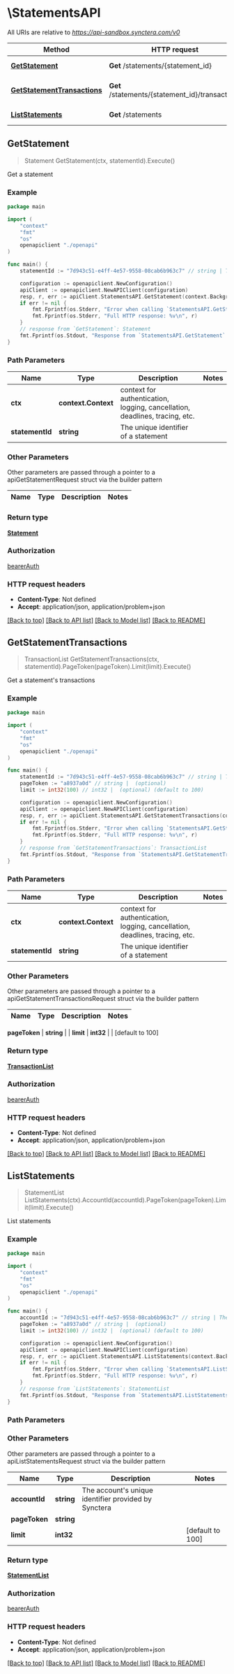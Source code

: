 # \StatementsAPI

All URIs are relative to *https://api-sandbox.synctera.com/v0*

Method | HTTP request | Description
------------- | ------------- | -------------
[**GetStatement**](StatementsAPI.md#GetStatement) | **Get** /statements/{statement_id} | Get a statement
[**GetStatementTransactions**](StatementsAPI.md#GetStatementTransactions) | **Get** /statements/{statement_id}/transactions | Get a statement&#39;s transactions
[**ListStatements**](StatementsAPI.md#ListStatements) | **Get** /statements | List statements



## GetStatement

> Statement GetStatement(ctx, statementId).Execute()

Get a statement



### Example

```go
package main

import (
	"context"
	"fmt"
	"os"
	openapiclient "./openapi"
)

func main() {
	statementId := "7d943c51-e4ff-4e57-9558-08cab6b963c7" // string | The unique identifier of a statement

	configuration := openapiclient.NewConfiguration()
	apiClient := openapiclient.NewAPIClient(configuration)
	resp, r, err := apiClient.StatementsAPI.GetStatement(context.Background(), statementId).Execute()
	if err != nil {
		fmt.Fprintf(os.Stderr, "Error when calling `StatementsAPI.GetStatement``: %v\n", err)
		fmt.Fprintf(os.Stderr, "Full HTTP response: %v\n", r)
	}
	// response from `GetStatement`: Statement
	fmt.Fprintf(os.Stdout, "Response from `StatementsAPI.GetStatement`: %v\n", resp)
}
```

### Path Parameters


Name | Type | Description  | Notes
------------- | ------------- | ------------- | -------------
**ctx** | **context.Context** | context for authentication, logging, cancellation, deadlines, tracing, etc.
**statementId** | **string** | The unique identifier of a statement | 

### Other Parameters

Other parameters are passed through a pointer to a apiGetStatementRequest struct via the builder pattern


Name | Type | Description  | Notes
------------- | ------------- | ------------- | -------------


### Return type

[**Statement**](Statement.md)

### Authorization

[bearerAuth](../README.md#bearerAuth)

### HTTP request headers

- **Content-Type**: Not defined
- **Accept**: application/json, application/problem+json

[[Back to top]](#) [[Back to API list]](../README.md#documentation-for-api-endpoints)
[[Back to Model list]](../README.md#documentation-for-models)
[[Back to README]](../README.md)


## GetStatementTransactions

> TransactionList GetStatementTransactions(ctx, statementId).PageToken(pageToken).Limit(limit).Execute()

Get a statement's transactions



### Example

```go
package main

import (
	"context"
	"fmt"
	"os"
	openapiclient "./openapi"
)

func main() {
	statementId := "7d943c51-e4ff-4e57-9558-08cab6b963c7" // string | The unique identifier of a statement
	pageToken := "a8937a0d" // string |  (optional)
	limit := int32(100) // int32 |  (optional) (default to 100)

	configuration := openapiclient.NewConfiguration()
	apiClient := openapiclient.NewAPIClient(configuration)
	resp, r, err := apiClient.StatementsAPI.GetStatementTransactions(context.Background(), statementId).PageToken(pageToken).Limit(limit).Execute()
	if err != nil {
		fmt.Fprintf(os.Stderr, "Error when calling `StatementsAPI.GetStatementTransactions``: %v\n", err)
		fmt.Fprintf(os.Stderr, "Full HTTP response: %v\n", r)
	}
	// response from `GetStatementTransactions`: TransactionList
	fmt.Fprintf(os.Stdout, "Response from `StatementsAPI.GetStatementTransactions`: %v\n", resp)
}
```

### Path Parameters


Name | Type | Description  | Notes
------------- | ------------- | ------------- | -------------
**ctx** | **context.Context** | context for authentication, logging, cancellation, deadlines, tracing, etc.
**statementId** | **string** | The unique identifier of a statement | 

### Other Parameters

Other parameters are passed through a pointer to a apiGetStatementTransactionsRequest struct via the builder pattern


Name | Type | Description  | Notes
------------- | ------------- | ------------- | -------------

 **pageToken** | **string** |  | 
 **limit** | **int32** |  | [default to 100]

### Return type

[**TransactionList**](TransactionList.md)

### Authorization

[bearerAuth](../README.md#bearerAuth)

### HTTP request headers

- **Content-Type**: Not defined
- **Accept**: application/json, application/problem+json

[[Back to top]](#) [[Back to API list]](../README.md#documentation-for-api-endpoints)
[[Back to Model list]](../README.md#documentation-for-models)
[[Back to README]](../README.md)


## ListStatements

> StatementList ListStatements(ctx).AccountId(accountId).PageToken(pageToken).Limit(limit).Execute()

List statements



### Example

```go
package main

import (
	"context"
	"fmt"
	"os"
	openapiclient "./openapi"
)

func main() {
	accountId := "7d943c51-e4ff-4e57-9558-08cab6b963c7" // string | The account's unique identifier provided by Synctera
	pageToken := "a8937a0d" // string |  (optional)
	limit := int32(100) // int32 |  (optional) (default to 100)

	configuration := openapiclient.NewConfiguration()
	apiClient := openapiclient.NewAPIClient(configuration)
	resp, r, err := apiClient.StatementsAPI.ListStatements(context.Background()).AccountId(accountId).PageToken(pageToken).Limit(limit).Execute()
	if err != nil {
		fmt.Fprintf(os.Stderr, "Error when calling `StatementsAPI.ListStatements``: %v\n", err)
		fmt.Fprintf(os.Stderr, "Full HTTP response: %v\n", r)
	}
	// response from `ListStatements`: StatementList
	fmt.Fprintf(os.Stdout, "Response from `StatementsAPI.ListStatements`: %v\n", resp)
}
```

### Path Parameters



### Other Parameters

Other parameters are passed through a pointer to a apiListStatementsRequest struct via the builder pattern


Name | Type | Description  | Notes
------------- | ------------- | ------------- | -------------
 **accountId** | **string** | The account&#39;s unique identifier provided by Synctera | 
 **pageToken** | **string** |  | 
 **limit** | **int32** |  | [default to 100]

### Return type

[**StatementList**](StatementList.md)

### Authorization

[bearerAuth](../README.md#bearerAuth)

### HTTP request headers

- **Content-Type**: Not defined
- **Accept**: application/json, application/problem+json

[[Back to top]](#) [[Back to API list]](../README.md#documentation-for-api-endpoints)
[[Back to Model list]](../README.md#documentation-for-models)
[[Back to README]](../README.md)

